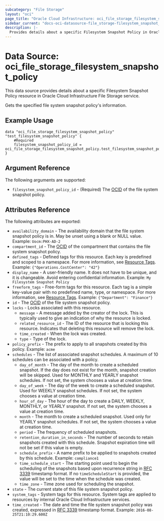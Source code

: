 ```yaml
---
subcategory: "File Storage"
layout: "oci"
page_title: "Oracle Cloud Infrastructure: oci_file_storage_filesystem_snapshot_policy"
sidebar_current: "docs-oci-datasource-file_storage-filesystem_snapshot_policy"
description: |-
  Provides details about a specific Filesystem Snapshot Policy in Oracle Cloud Infrastructure File Storage service
---
```


# Data Source: oci_file_storage_filesystem_snapshot_policy
This data source provides details about a specific Filesystem Snapshot Policy resource in Oracle Cloud Infrastructure File Storage service.

Gets the specified file system snapshot policy's information.

## Example Usage

```hcl
data "oci_file_storage_filesystem_snapshot_policy" "test_filesystem_snapshot_policy" {
	#Required
	filesystem_snapshot_policy_id = oci_file_storage_filesystem_snapshot_policy.test_filesystem_snapshot_policy.id
}
```

## Argument Reference

The following arguments are supported:

* `filesystem_snapshot_policy_id` - (Required) The [OCID](https://docs.cloud.oracle.com/iaas/Content/General/Concepts/identifiers.htm) of the file system snapshot policy.


## Attributes Reference

The following attributes are exported:

* `availability_domain` - The availability domain that the file system snapshot policy is in. May be unset using a blank or NULL value.  Example: `Uocm:PHX-AD-2` 
* `compartment_id` - The [OCID](https://docs.cloud.oracle.com/iaas/Content/General/Concepts/identifiers.htm) of the compartment that contains the file system snapshot policy.
* `defined_tags` - Defined tags for this resource. Each key is predefined and scoped to a namespace. For more information, see [Resource Tags](https://docs.cloud.oracle.com/iaas/Content/General/Concepts/resourcetags.htm). Example: `{"Operations.CostCenter": "42"}` 
* `display_name` - A user-friendly name. It does not have to be unique, and it is changeable. Avoid entering confidential information.  Example: `My Filesystem Snapshot Policy` 
* `freeform_tags` - Free-form tags for this resource. Each tag is a simple key-value pair with no predefined name, type, or namespace. For more information, see [Resource Tags](https://docs.cloud.oracle.com/iaas/Content/General/Concepts/resourcetags.htm). Example: `{"Department": "Finance"}` 
* `id` - The [OCID](https://docs.cloud.oracle.com/iaas/Content/General/Concepts/identifiers.htm) of the file system snapshot policy.
* `locks` - Locks associated with this resource.
	* `message` - A message added by the creator of the lock. This is typically used to give an indication of why the resource is locked. 
	* `related_resource_id` - The ID of the resource that is locking this resource. Indicates that deleting this resource will remove the lock. 
	* `time_created` - When the lock was created.
	* `type` - Type of the lock.
* `policy_prefix` - The prefix to apply to all snapshots created by this policy.  Example: `acme` 
* `schedules` - The list of associated snapshot schedules. A maximum of 10 schedules can be associated with a policy. 
	* `day_of_month` - The day of the month to create a scheduled snapshot. If the day does not exist for the month, snapshot creation will be skipped. Used for MONTHLY and YEARLY snapshot schedules. If not set, the system chooses a value at creation time. 
	* `day_of_week` - The day of the week to create a scheduled snapshot. Used for WEEKLY snapshot schedules. If not set, the system chooses a value at creation time. 
	* `hour_of_day` - The hour of the day to create a DAILY, WEEKLY, MONTHLY, or YEARLY snapshot. If not set, the system chooses a value at creation time. 
	* `month` - The month to create a scheduled snapshot. Used only for YEARLY snapshot schedules. If not set, the system chooses a value at creation time. 
	* `period` - The frequency of scheduled snapshots.
	* `retention_duration_in_seconds` - The number of seconds to retain snapshots created with this schedule. Snapshot expiration time will not be set if this value is empty. 
	* `schedule_prefix` - A name prefix to be applied to snapshots created by this schedule.  Example: `compliance1` 
	* `time_schedule_start` - The starting point used to begin the scheduling of the snapshots based upon recurrence string in [RFC 3339](https://tools.ietf.org/rfc/rfc3339) timestamp format. If no `timeScheduleStart` is provided, the value will be set to the time when the schedule was created. 
	* `time_zone` - Time zone used for scheduling the snapshot.
* `state` - The current state of this file system snapshot policy. 
* `system_tags` - System tags for this resource. System tags are applied to resources by internal Oracle Cloud Infrastructure services. 
* `time_created` - The date and time the file system snapshot policy was created, expressed in [RFC 3339](https://tools.ietf.org/rfc/rfc3339) timestamp format.  Example: `2016-08-25T21:10:29.600Z` 

